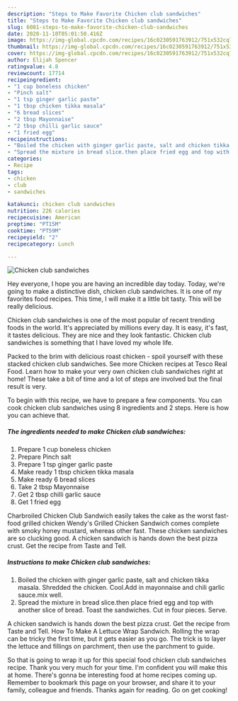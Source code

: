 ```yaml
---
description: "Steps to Make Favorite Chicken club sandwiches"
title: "Steps to Make Favorite Chicken club sandwiches"
slug: 6081-steps-to-make-favorite-chicken-club-sandwiches
date: 2020-11-10T05:01:50.416Z
image: https://img-global.cpcdn.com/recipes/16c0230591763912/751x532cq70/chicken-club-sandwiches-recipe-main-photo.jpg
thumbnail: https://img-global.cpcdn.com/recipes/16c0230591763912/751x532cq70/chicken-club-sandwiches-recipe-main-photo.jpg
cover: https://img-global.cpcdn.com/recipes/16c0230591763912/751x532cq70/chicken-club-sandwiches-recipe-main-photo.jpg
author: Elijah Spencer
ratingvalue: 4.8
reviewcount: 17714
recipeingredient:
- "1 cup boneless chicken"
- "Pinch salt"
- "1 tsp ginger garlic paste"
- "1 tbsp chicken tikka masala"
- "6 bread slices"
- "2 tbsp Mayonnaise"
- "2 tbsp chilli garlic sauce"
- "1 fried egg"
recipeinstructions:
- "Boiled the chicken with ginger garlic paste, salt and chicken tikka masala. Shredded the chicken. Cool.Add in mayonnaise and chili garlic sauce.mix well."
- "Spread the mixture in bread slice.then place fried egg and top with another slice of bread. Toast the sandwiches. Cut in four pieces. Serve."
categories:
- Recipe
tags:
- chicken
- club
- sandwiches

katakunci: chicken club sandwiches 
nutrition: 226 calories
recipecuisine: American
preptime: "PT15M"
cooktime: "PT59M"
recipeyield: "2"
recipecategory: Lunch

---
```



![Chicken club sandwiches](https://img-global.cpcdn.com/recipes/16c0230591763912/751x532cq70/chicken-club-sandwiches-recipe-main-photo.jpg)

Hey everyone, I hope you are having an incredible day today. Today, we're going to make a distinctive dish, chicken club sandwiches. It is one of my favorites food recipes. This time, I will make it a little bit tasty. This will be really delicious.

Chicken club sandwiches is one of the most popular of recent trending foods in the world. It's appreciated by millions every day. It is easy, it's fast, it tastes delicious. They are nice and they look fantastic. Chicken club sandwiches is something that I have loved my whole life.

Packed to the brim with delicious roast chicken - spoil yourself with these stacked chicken club sandwiches. See more Chicken recipes at Tesco Real Food. Learn how to make your very own chicken club sandwiches right at home! These take a bit of time and a lot of steps are involved but the final result is very.


To begin with this recipe, we have to prepare a few components. You can cook chicken club sandwiches using 8 ingredients and 2 steps. Here is how you can achieve that.

<!--inarticleads1-->

##### The ingredients needed to make Chicken club sandwiches:

1. Prepare 1 cup boneless chicken
1. Prepare Pinch salt
1. Prepare 1 tsp ginger garlic paste
1. Make ready 1 tbsp chicken tikka masala
1. Make ready 6 bread slices
1. Take 2 tbsp Mayonnaise
1. Get 2 tbsp chilli garlic sauce
1. Get 1 fried egg


Charbroiled Chicken Club Sandwich easily takes the cake as the worst fast-food grilled chicken Wendy&#39;s Grilled Chicken Sandwich comes complete with smoky honey mustard, whereas other fast. These chicken sandwiches are so clucking good. A chicken sandwich is hands down the best pizza crust. Get the recipe from Taste and Tell. 

<!--inarticleads2-->

##### Instructions to make Chicken club sandwiches:

1. Boiled the chicken with ginger garlic paste, salt and chicken tikka masala. Shredded the chicken. Cool.Add in mayonnaise and chili garlic sauce.mix well.
1. Spread the mixture in bread slice.then place fried egg and top with another slice of bread. Toast the sandwiches. Cut in four pieces. Serve.


A chicken sandwich is hands down the best pizza crust. Get the recipe from Taste and Tell. How To Make A Lettuce Wrap Sandwich. Rolling the wrap can be tricky the first time, but it gets easier as you go. The trick is to layer the lettuce and fillings on parchment, then use the parchment to guide. 

So that is going to wrap it up for this special food chicken club sandwiches recipe. Thank you very much for your time. I'm confident you will make this at home. There's gonna be interesting food at home recipes coming up. Remember to bookmark this page on your browser, and share it to your family, colleague and friends. Thanks again for reading. Go on get cooking!
